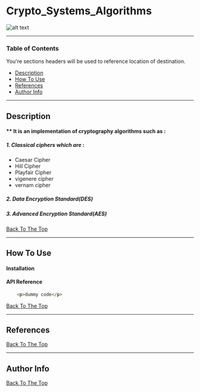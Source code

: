 # Crypto_Systems_Algorithms
![alt text](https://res.cloudinary.com/practicaldev/image/fetch/s--2iOIjFHn--/c_imagga_scale,f_auto,fl_progressive,h_420,q_auto,w_1000/https://dev-to-uploads.s3.amazonaws.com/i/23qtg3hvggm0gux8nu0v.png)


---
### Table of Contents
You're sections headers will be used to reference location of destination.

- [Description](#description)
- [How To Use](#how-to-use)
- [References](#references)
- [Author Info](#author-info)
---

## Description

#### ** It is an implementation of cryptography algorithms such as : 
##### 1. Classical ciphers which are : 
- Caesar Cipher
- Hill Cipher
- Playfair Cipher
- vigenere cipher
- vernam cipher

##### 2. Data Encryption Standard(DES)

##### 3. Advanced Encryption Standard(AES)

[Back To The Top](#crypto_systems_algorithms)

---

## How To Use

#### Installation



#### API Reference

```html
    <p>dummy code</p>
```
[Back To The Top](#crypto_systems_algorithms)

---

## References
[Back To The Top](#crypto_systems_algorithms)

---


## Author Info



[Back To The Top](#crypto_systems_algorithms)
